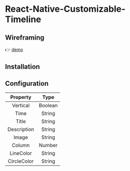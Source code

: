 # React-Native-Customizable-Timeline

## Wireframing
👉 [demo](https://www.figma.com/proto/uS8PRSiFvwIivvth0FrJAl/Timeline?node-id=2%3A0&viewport=-51%2C287%2C0.6452491879463196&scaling=scale-down)

## Installation


## Configuration
| **Property**    | **Type**    |
|:-----------:|:-------:|
|   Vertical  | Boolean |
|     Time    |  String |
|    Title    |  String |
| Description |  String |
|    Image    |  String |
|    Column   |  Number |
|  LineColor  |  String |
| CircleColor |  String |
